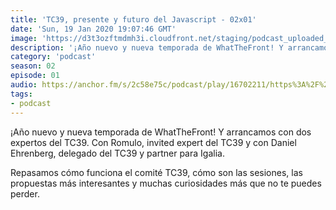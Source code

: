 ```yaml
---
title: 'TC39, presente y futuro del Javascript - 02x01'
date: 'Sun, 19 Jan 2020 19:07:46 GMT'
image: 'https://d3t3ozftmdmh3i.cloudfront.net/staging/podcast_uploaded_episode/7340239/6b36e3b0f10362db.jpeg'
description: '¡Año nuevo y nueva temporada de WhatTheFront! Y arrancamos con dos expertos del TC39. Con Romulo, invited expert del TC39 y con Daniel Ehrenberg, delegado del TC39 y partner para I'
category: 'podcast'
season: 02
episode: 01
audio: https://anchor.fm/s/2c58e75c/podcast/play/16702211/https%3A%2F%2Fd3ctxlq1ktw2nl.cloudfront.net%2Fstaging%2F2020-6-17%2F90903088-44100-2-3578466b7daa5a90.mp3
tags:
- podcast
---
```


¡Año nuevo y nueva temporada de WhatTheFront! Y arrancamos con dos expertos del TC39. Con Romulo, invited expert del TC39 y con Daniel Ehrenberg, delegado del TC39 y partner para Igalia.

Repasamos cómo funciona el comité TC39, cómo son las sesiones, las propuestas más interesantes y muchas curiosidades más que no te puedes perder.

